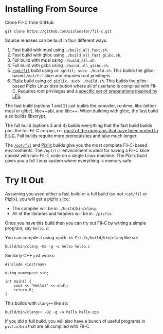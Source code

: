 # Installing From Source

Clone Fil-C from GitHub:

    git clone https://github.com/pizlonator/fil-c.git

Source releases can be built in four different ways:

1. Fast build with musl using `./build_all_fast.sh`.
2. Fast build with glibc using `./build_all_fast_glibc.sh`.
3. Full build with musl using `./build_all.sh`.
4. Full build with glibc using `./build_all_glibc.sh`.
5. [`/opt/fil`](optfil.html) build using `cd optfil; sudo ./build.sh`. This builds the glibc-based `/opt/fil` slice and requires root privileges.
6. [Pizlix](pizlix.html) build using `cd pizlix; sudo ./build.sh`. This builds the glibc-based Pizlix Linux distribution where all of userland is compiled with Fil-C. Requires root privileges and a [specific set of preparations inspired by LFS](pizlix.html).

The fast build (options 1 and 2) just builds the compiler, runtime, libc (either musl or glibc), libc++abi, and libc++. When building with glibc, the fast build also builds libxcrypt.

The full build (options 3 and 4) builds everything that the fast build builds plus the full Fil-C corpus, i.e. [most of the programs that have been ported to Fil-C](programs_that_work.html). Full builds require more prerequisites and take much longer.

The [`/opt/fil`](optfil.html) and [Pizlix](pizlix.html) builds give you the most complete Fil-C-based environments. The `/opt/fil` environment is ideal for having a Fil-C slice coexist with non-Fil-C code on a single Linux machine. The Pizlix build gives you a full Linux system where everything is memory safe.

# Try It Out

Assuming you used either a fast build or a full build (so not `/opt/fil` or Pizlix), you will get a [pizfix slice](pizfix.html):

- The compiler will be in `./build/bin/clang`.
- All of the libraries and headers will be in `./pizfix`.

Once you have this build then you can try out Fil-C by writing a simple program, say `hello.c`:

You can compile it using `<path to Fil-C>/build/bin/clang` like so:

    build/bin/clang -O2 -g -o hello hello.c

Similarly C++ just works:

    #include <iostream>

    using namespace std;

    int main() {
        cout << "Hello!" << endl;
        return 0;
    }

This builds with `clang++` like so:

    build/bin/clang++ -O2 -g -o hello hello.cpp

If you did a full build, you will also have a bunch of useful programs in `pizfix/bin` that are all compiled with Fil-C.

